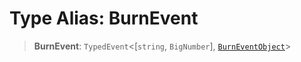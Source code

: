 # Type Alias: BurnEvent

> **BurnEvent**: `TypedEvent`\<\[`string`, `BigNumber`\], [`BurnEventObject`](../interfaces/BurnEventObject.md)\>
